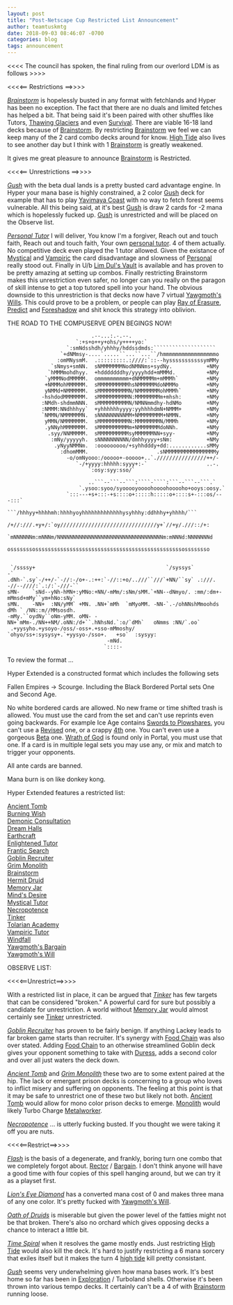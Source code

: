 ```yaml
---
layout: post
title: "Post-Netscape Cup Restricted List Announcement"
author: teamtuskmtg
date: 2018-09-03 08:46:07 -0700
categories: blog
tags: announcement
---
```


<<<< The council has spoken, the final ruling from our overlord LDM is as follows >>>>

<<<<== Restrictions ==>>>>

*<a href="https://scryfall.com/card/mmq/61/brainstorm">Brainstorm</a>* is hopelessly busted in any format with fetchlands and Hyper has been no exception. The fact that there are no duals and limited fetches has helped a bit. That being said it's been paired with other shuffles like Tutors, <a href="https://scryfall.com/card/all/144/thawing-glaciers">Thawing Glaciers</a> and even <a href="https://scryfall.com/card/exo/129/survival-of-the-fittest">Survival</a>. There are viable 16-18 land decks because of <a href="https://scryfall.com/card/mmq/61/brainstorm">Brainstorm</a>. By restricting <a href="https://scryfall.com/card/mmq/61/brainstorm">Brainstorm</a> we feel we can keep many of the 2 card combo decks around for know. <a href="https://scryfall.com/card/fem/18b/high-tide">High Tide</a> also lives to see another day but I think with 1 <a href="https://scryfall.com/card/mmq/61/brainstorm">Brainstorm</a> is greatly weakened.

It gives me great pleasure to announce <a href="https://scryfall.com/card/mmq/61/brainstorm">Brainstorm</a> is Restricted.

<<<<== Unrestrictions ==>>>>

*<a href="https://scryfall.com/card/mmq/82/gush">Gush</a>* with the beta dual lands is a pretty busted card advantage engine. In Hyper your mana base is highly constrained, a 2 color <a href="https://scryfall.com/card/mmq/82/gush">Gush</a> deck for example that has to play <a href="https://scryfall.com/card/apc/143/yavimaya-coast">Yavimaya Coast</a> with no way to fetch forest seems vulnerable. All this being said, at it's best <a href="https://scryfall.com/card/mmq/82/gush">Gush</a> is draw 2 cards for -2 mana which is hopelessly fucked up. <a href="https://scryfall.com/card/mmq/82/gush">Gush</a> is unrestricted and will be placed on the Observe list.

*<a href="https://scryfall.com/card/por/64/personal-tutor">Personal Tutor</a>* I will deliver, You know I'm a forgiver, Reach out and touch faith, Reach out and touch faith, Your own <a href="https://scryfall.com/card/por/64/personal-tutor">personal tutor</a>. 4 of them actually. No competitive deck even played the 1 tutor allowed. Given the existance of <a href="https://scryfall.com/card/mir/80/mystical-tutor">Mystical</a> and <a href="https://scryfall.com/card/vis/72/vampiric-tutor">Vampiric</a> the card disadvantage and slowness of <a href="https://scryfall.com/card/por/64/personal-tutor">Personal</a> really stood out. Finally in U/b <a href="https://scryfall.com/card/all/107/lim-d%C3%BBls-vault">Lim Dul's Vault</a> is available and has proven to be pretty amazing at setting up combos. Finally restricting Brainstorm makes this unrestriction even safer, no longer can you really on the paragon of skill intense to get a top tutored spell into your hand. The obvious downside to this unrestriction is that decks now have 7 virtual <a href="https://scryfall.com/card/usg/171/yawgmoths-will">Yawgmoth's Wills</a>. This could prove to be a problem, or people can play <a href="https://scryfall.com/card/ice/93/ray-of-erasure">Ray of Erasure</a>, <a href="https://scryfall.com/card/ody/94/predict">Predict</a> and <a href="https://scryfall.com/card/vis/33/foreshadow">Foreshadow</a> and shit knock this strategy into oblivion.

THE ROAD TO THE COMPUSERVE OPEN BEGINGS NOW!







                               .--...:.-.--.
                          `:+s+o++y+ohs/y++++yo:`
                       `:smNdsshdh/yhhhy/hddssdmds:````````````````````
                     `+dNMmsy-....`.....``...``...``/hmmmmmmmmmmmmmmmmmo
                    :omMNysmM.  .:::::::::.:////:`::--hysssssssssssymMMy
                  `sNmys+smNN.  sNMMMMMMMNodNMNNms+sydNy.           +NMy
                 `hMMMmohdhyy.  +hdddddddhy/yyyyhdd+mMMMd.          +NMy
                `yMMMNodMMMMM.  ommmmmmmmmm+dNMMMMMm+mMMMh`         +NMy
                +NMMMohMMMMMM.  sMMMMMMMMMMhsNMMMMMMdoNMMMo         +NMy
                yNMMd+NMMMMMM.  sMMMMMMMMMMN/NMMMMMMMohMMMh`        +NMy
               -hshdodMMMMMMM.  sMMMMMMMMMMN:MMMMMMMMm+mhsh:        +NMy
               :NMdh-shdmmNNN.  sMMMMMMMMMMN/NMNNmmdhy-hdNMo        +NMy
               :NMMM:NNdhhhyy`  +yhhhhhhyyyy:yyhhhhdmN+NMMM+        +NMy
               `NMMN/NMMMMMMN.  sNNNNNNNNNMM+NMMMMMMMM+NMMN.        +NMy
                yMMN/NMMMMMMM.  sMMMMMMMMMMN:MMMMMMMMN/MMMh         +NMy
                .yNNyhMMMMMMM.  sMMMMMMMMMMm+NMMMMMMMdoNNh.         +NMy
                 .syy/NNMMMMM.  sMMMMMMMMMMsyMMMMMMNN+syy-          +NMy
                  :mNy/yyyyyh.  sNNNNNNNNNN/dmhhyyyy+sNm:           +NMy
                   .yNyyNMMNm.  :ooooooooo/+syhhdddy+dd:............sMMy
                     :dhomMMM.                      .sNMMMMMMMMMMMMMMMMy
                       -o/omNyooo:/ooooo+-ooooo+..`.////////////////++/-
                          `-/+yyyy:hhhhh:syyy+:-`                   ..-.
                              `:osy:syy:sso/`

                              ..```--```--```:````-````:```--```--```.`
                           `.ysoo:syoo/syooooyoooohoooohooooho+ooys:oosy.`
                       `:::---+s+:::-+s::::o+:::::h:::::o+::::s+-:::os/---:::`
                    ```/hhhyy+hhhhmh:hhhhyoyhhhhhhhhhhhhhysyhhhy:ddhhhy+yhhhh/```
                  /+//:///.+y+/:`oy///////////////////////////////y+`//+y/.///::/+:
                 `mNNNNNNm:mNNNm/NNNNNNNNNNNNNNNNNNNNNNNNNNNNNNNNNNm:mNNNd:NNNNNNNd
                  osssssssosssssssssssssssssssssssssssssssssssssssssssssssossssssso


     `/ssssy+                                          `/syssys`                              -`
    .dNh-`.sy`-/++/-`-//:-/o+-.:++:`-//::+o/..///``///`+NN/``sy` .:///. -//--////:`.:/:`-///-``
    sMN-    `sNd--yNh-hMN+:yMNo:+NN/-mMm/:sNm/sMM.`+NN--dNmyo/. :mm/:dm+-mMmsd+mMy``ym+hNo:sNy`
    sMN.    -NN+  :NN/yMM` +MN. .NN+`mMh  `mMyoMM. -NN-`.-/ohNNshMmoohds dMh ` /NN::m//MMsosdh.
    -mMy.``oydNy``oNm-yMM. oMN- -NN+`mMm-./NN++NM/.oNN:/d+``.hNhsNd.`:o/`dMh`   oNmms :NN/`.oo`
     .+yysyho.+ysoyo-/oss/-oss+.+sso-mMmoshy/ `ohyo/ss+:sysysy+.`+yysyo-/sso+.   +so`  :sysyy:
                                    -mNd.
                                   `::::-


To review the format ...

Hyper Extended is a constructed format which includes the following sets

Fallen Empires -> Scourge. Including the Black Bordered Portal sets One and Second Age.

No white bordered cards are allowed. No new frame or time shifted trash is allowed. You must use the card from the set and can't use reprints even going backwards. For example Ice Age contains <a href="https://scryfall.com/card/ice/54/swords-to-plowshares">Swords to Plowshares</a>, you can't use a <a href="https://scryfall.com/card/3ed/41/swords-to-plowshares">Revised</a> one, or a crappy <a href="https://scryfall.com/card/4ed/52/swords-to-plowshares">4th</a> one. You can't even use a gorgeous <a href="https://scryfall.com/card/leb/41/swords-to-plowshares">Beta</a> one. <a href="https://scryfall.com/card/por/39/wrath-of-god">Wrath of God</a> is found only in Portal, you must use that one. If a card is in multiple legal sets you may use any, or mix and match to trigger your opponents.


All ante cards are banned.

Mana burn is on like donkey kong.

Hyper Extended features a restricted list:

<a href="https://scryfall.com/card/tmp/315/ancient-tomb">Ancient Tomb</a><br/>
<a href="https://scryfall.com/card/jud/83/burning-wish">Burning Wish</a><br/>
<a href="https://scryfall.com/card/ice/121/demonic-consultation">Demonic Consultation</a><br/>
<a href="https://scryfall.com/card/sth/28/dream-halls">Dream Halls</a><br/>
<a href="https://scryfall.com/card/tmp/222/earthcraft">Earthcraft</a><br/>
<a href="https://scryfall.com/card/mir/14/enlightened-tutor">Enlightened Tutor</a><br/>
<a href="https://scryfall.com/card/ulg/32/frantic-search">Frantic Search</a><br/>
<a href="https://scryfall.com/card/vis/80/goblin-recruiter">Goblin Recruiter</a><br/>
<a href="https://scryfall.com/card/ulg/126/grim-monolith">Grim Monolith</a><br/>
<a href="https://scryfall.com/card/mmq/61/brainstorm">Brainstorm</a><br/>
<a href="https://scryfall.com/card/sth/108/hermit-druid">Hermit Druid</a><br/>
<a href="https://scryfall.com/card/ulg/129/memory-jar">Memory Jar</a><br/>
<a href="https://scryfall.com/card/scg/41/minds-desire">Mind's Desire</a><br/>
<a href="https://scryfall.com/card/mir/80/mystical-tutor">Mystical Tutor</a><br/>
<a href="https://scryfall.com/card/ice/154/necropotence">Necropotence</a><br/>
<a href="https://scryfall.com/card/ulg/45/tinker">Tinker</a><br/>
<a href="https://scryfall.com/card/usg/330/tolarian-academy">Tolarian Academy</a><br/>
<a href="https://scryfall.com/card/vis/72/vampiric-tutor">Vampiric Tutor</a><br/>
<a href="https://scryfall.com/card/usg/111/windfall">Windfall</a><br/>
<a href="https://scryfall.com/card/uds/75/yawgmoths-bargain">Yawgmoth's Bargain</a><br/>
<a href="https://scryfall.com/card/usg/171/yawgmoths-will">Yawgmoth's Will</a><br/>

OBSERVE LIST:

<<<<==Unrestrict==>>>>

With a restricted list in place, it can be argued that *<a href="https://scryfall.com/card/ulg/45/tinker">Tinker</a>* has few targets that can be considered "broken." A powerful card for sure but possibly a candidate for unrestriction. A world without <a href="https://scryfall.com/card/ulg/129/memory-jar">Memory Jar</a> would almost certainly see <a href="https://scryfall.com/card/ulg/45/tinker">Tinker</a> unrestricted.

*<a href="https://scryfall.com/card/vis/80/goblin-recruiter">Goblin Recruiter</a>* has proven to be fairly benign. If anything Lackey leads to far broken game starts than recruiter. It's synergy with <a href="https://scryfall.com/card/mmq/246/food-chain">Food Chain</a> was also over stated. Adding <a href="https://scryfall.com/card/mmq/246/food-chain">Food Chain</a> to an otherwise streamlined Goblin deck gives your opponent something to take with <a href="https://scryfall.com/card/usg/132/duress">Duress</a>, adds a second color and over all just waters the deck down.

*<a href="https://scryfall.com/card/tmp/315/ancient-tomb">Ancient Tomb</a>* and *<a href="https://scryfall.com/card/ulg/126/grim-monolith">Grim Monolith</a>* these two are to some extent paired at the hip. The lack or emergant prison decks is concerning to a group who loves to inflict misery and suffering on opponents. The feeling at this point is that it may be safe to unrestrict one of these two but likely not both. <a href="https://scryfall.com/card/tmp/315/ancient-tomb">Ancient Tomb</a> would allow for mono color prison decks to emerge. <a href="https://scryfall.com/card/ulg/126/grim-monolith">Monolith</a> would likely Turbo Charge <a href="https://scryfall.com/card/uds/135/metalworker">Metalworker</a>.

*<a href="https://scryfall.com/card/ice/154/necropotence">Necropotence</a>* ... is utterly fucking busted. If you thought we were taking it off you are nuts.

<<<<==Restrict==>>>>

*<a href="https://scryfall.com/card/mir/66/flash">Flash</a>* is the basis of a degenerate, and frankly, boring turn one combo that we completely forgot about. <a href="https://scryfall.com/card/uds/1/academy-rector">Rector</a> / <a href="https://scryfall.com/card/uds/75/yawgmoths-bargain">Bargain</a>. I don't think anyone will have a good time with four copies of this spell hanging around, but we can try it as a playset first.

*<a href="https://scryfall.com/card/mir/307/lions-eye-diamond">Lion's Eye Diamond</a>* has a converted mana cost of 0 and makes three mana of any one color. It's pretty fucked with <a href="https://scryfall.com/card/usg/171/yawgmoths-will">Yawgmoth's Will</a>.

*<a href="https://scryfall.com/card/exo/115/oath-of-druids">Oath of Druids</a>* is miserable but given the power level of the fatties might not be that broken. There's also no orchard which gives opposing decks a chance to interact a little bit.

*<a href="https://scryfall.com/card/usg/103/time-spiral">Time Spiral</a>* when it resolves the game mostly ends. Just restricting <a href="https://scryfall.com/card/fem/18b/high-tide">High Tide</a> would also kill the deck. It's hard to justify restricting a 6 mana sorcery that exiles itself but it makes the turn 4 <a href="https://scryfall.com/card/fem/18b/high-tide">high tide</a> kill pretty consistant.

*<a href="https://scryfall.com/card/mmq/82/gush">Gush</a>* seems very underwhelming given how mana bases work. It's best home so far has been in <a href="https://scryfall.com/card/usg/250/exploration">Exploration</a> / Turboland shells. Otherwise it's been thrown into various tempo decks. It certainly can't be a 4 of with <a href="https://scryfall.com/card/mmq/61/brainstorm">Brainstorm</a> running loose.
